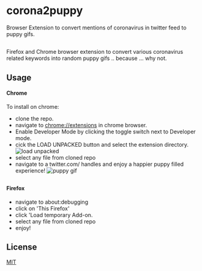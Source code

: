 # corona2puppy

Browser Extension to convert mentions of coronavirus in twitter feed to puppy gifs.


## 

Firefox and Chrome browser extension to convert various coronavirus related keywords into random puppy gifs .. because ... why not.



## Usage
#### Chrome

To install on chrome:
* clone the repo.
* navigate to [chrome://extensions](chrome://extensions) in chrome browser.
* Enable Developer Mode by clicking the toggle switch next to Developer mode.
* cick the LOAD UNPACKED button and select the extension directory.
![load unpacked](https://developer.chrome.com/static/images/get_started/load_extension.png)
* select any file from cloned repo
* navigate to a twitter.com/ handles and enjoy a happier puppy filled experience!
![puppy gif](https://media.giphy.com/media/12MY94aT1qTFjW/giphy.gif)


##
#### Firefox
* navigate to about:debugging
* click on 'This Firefox'
* click 'Load temporary Add-on.
* select any file from cloned repo
* enjoy!


## License
[MIT](https://choosealicense.com/licenses/mit/)
